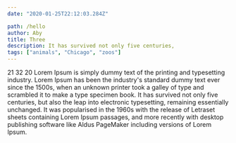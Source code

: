 ```yaml
---
date: "2020-01-25T22:12:03.284Z"

path: /hello
author: Aby
title: Three
description: It has survived not only five centuries,
tags: ["animals", "Chicago", "zoos"]
---
```


21 32 20
Lorem Ipsum is simply dummy text of the printing and typesetting industry. Lorem Ipsum has been the industry's standard dummy text ever since the 1500s, when an unknown printer took a galley of type and scrambled it to make a type specimen book. It has survived not only five centuries, but also the leap into electronic typesetting, remaining essentially unchanged. It was popularised in the 1960s with the release of Letraset sheets containing Lorem Ipsum passages, and more recently with desktop publishing software like Aldus PageMaker including versions of Lorem Ipsum.
